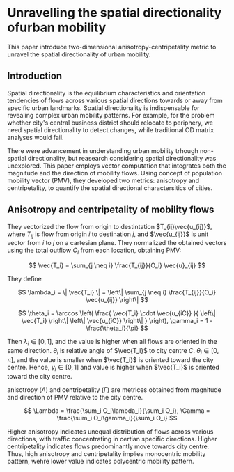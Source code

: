 # Unravelling the spatial directionality ofurban mobility

This paper introduce two-dimensional anisotropy-centripetality metric to unravel the spatial directionality of urban mobility.

## Introduction

Spatial directionality is the equilibrium characteristics and orientation tendencies of flows across various spatial directions towards or away from specific urban landmarks. Spatial directionality is indispensable for revealing complex urban mobility patterns. For example, for the problem whether city's central business district should relocate to periphery, we need spatial directionality to detect changes, while traditional OD matrix analyses would fail.

There were advancement in understanding urban mobility trhough non-spatial directionality, but reasearch considering spatial directionality was unexplored. This paper employs vector computation that integrates both the magnitude and the direction of mobility flows. Using concept of population mobility vector (PMV), they developed two metrics: anisotropy and centripetality, to quantify the spatial directional charactersitics of cities.


## Anisotropy and centripetality of mobility flows
They vectorized the flow from origin to destintation $T_{ij}\vec{u_{ij}}$, where $T_{ij}$ is flow from origin $i$ to destination $j$, and $\vec{u_{ij}}$ is unit vector from $i$ to $j$ on a cartesian plane. They normalized the obtained vectors using the total outflow $O_i$ from each location, obtaining PMV:

$$
\vec{T_i} = \sum_{j \neq i} \frac{T_{ij}}{O_i} \vec{u}_{ij}
$$


They define 

$$ 
\lambda_i = \| \vec{T_i} \| = \left\| \sum_{j \neq i} \frac{T_{ij}}{O_i} \vec{u_{ij}} \right\|
$$ 

$$
\theta_i = \arccos \left( \frac{ \vec{T_i} \cdot \vec{u_{iC}} }{ \left\| \vec{T_i} \right\| \left\| \vec{u_{iC}} \right\| } \right), \gamma_i = 1 - \frac{\theta_i}{\pi}
$$

Then $\lambda_i \in [0,1]$, and the value is higher when all flows are oriented in the same direction. $\theta_i$ is relative angle of $\vec{T_i}$ to city centre $C$. $\theta_i \in [0,\pi]$, and the value is smaller when $\vec{T_i}$ is oriented toward the city centre. Hence, $\gamma_i \in [0,1]$ and value is higher when $\vec{T_i}$ is oriented toward the city centre.


anisotropy ($\Lambda$) and centripetality ($\Gamma$) are metrices obtained from magnitude and direction of PMV relative to the city centre. 

$$
\Lambda = \frac{\sum_i O_i\lambda_i}{\sum_i O_i}, \Gamma = \frac{\sum_i O_i\gamma_i}{\sum_i O_i}
$$

Higher anisotropy indicates unequal distribution of flows across various directions, with traffic concentrating in certian specific directions. Higher centripetality indicates flows predominantly move towards city centre.  Thus, high anisotropy and centripetality implies monocentric mobility pattern, wehre lower value indicates polycentric mobility pattern. 